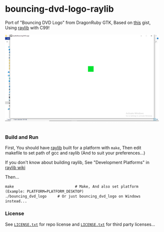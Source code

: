 # bouncing-dvd-logo-raylib

Port of "Bouncing DVD Logo" from DragonRuby GTK, Based on [this](https://gist.github.com/amirrajan/83c368bfc4f153abdfba995458d8943a) gist, Using [raylib](https://github.com/raysan5/raylib) with C99!

<img src="bouncing_dvd_logo.png"><br><br>

### Build and Run

First, You should have [raylib](https://github.com/raysan5/raylib) built for a platform with `make`, Then edit makefile to set path of gcc and raylib (And to suit your preferences...)

If you don't know about building raylib, See "Development Platforms" in [raylib wiki](https://github.com/raysan5/raylib/wiki)

Then...

```
make					        # Make, And also set platform (Example: PLATFORM=PLATFORM_DESKTOP)
./bouncing_dvd_logo		# Or just bouncing_dvd_logo on Windows instead...
```

### License

See [`LICENSE.txt`](https://github.com/Rabios/bouncing-dvd-logo-raylib/blob/master/LICENSE.txt) for repo license and [`LICENSE.txt`](https://github.com/Rabios/bouncing-dvd-logo-raylib/blob/master/LICENSE.txt) for third party licenses...
